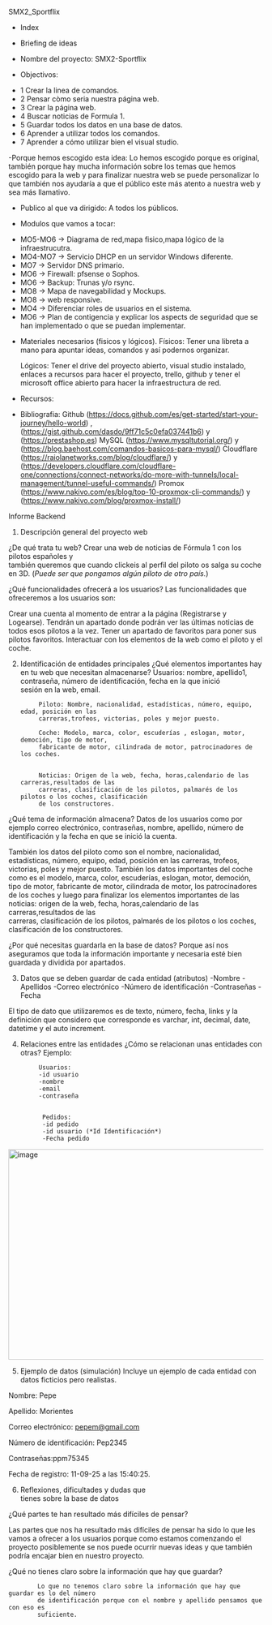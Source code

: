 SMX2_Sportflix

- Index

- Briefing de ideas
- Nombre del proyecto: SMX2-Sportflix
- Objectivos:
* 1 Crear la linea de comandos.
* 2 Pensar còmo seria nuestra página web.
* 3 Crear la página web.
* 4 Buscar noticias de Formula 1.
* 5 Guardar todos los datos en una base de datos.
* 6 Aprender a utilizar todos los comandos.
* 7 Aprender a cómo utilizar bien el visual studio.

-Porque hemos escogido esta idea: Lo hemos escogido porque es original, también porque hay mucha información sobre los temas que hemos escogido para la web y para finalizar nuestra web    se puede personalizar lo que también nos ayudaría a que el público este más atento a nuestra web y sea más llamativo. 
- Publico al que va dirigido: A todos los públicos.

- Modulos que vamos a tocar:
* MO5-MO6 -> Diagrama de red,mapa fisico,mapa lógico de la infraestrucutra.
* MO4-MO7 -> Servicio DHCP en un servidor Windows diferente.
* MO7 -> Servidor DNS primario.
* MO6 -> Firewall: pfsense o Sophos.
* MO6 -> Backup: Trunas y/o rsync.
* MO8 -> Mapa de navegabilidad y Mockups.
* MO8 -> web responsive.
* MO4 -> Diferenciar roles de usuarios en el sistema.
* MO6 -> Plan de contigencia y explicar los aspects de seguridad que se han implementado o que se puedan implementar.

- Materiales necesarios (fisicos y lógicos).
  Físicos: Tener una libreta a mano para apuntar ideas, comandos y así podernos organizar.

  Lógicos: Tener el drive del proyecto abierto, visual studio instalado, enlaces a recursos para hacer el proyecto, trello, github y tener el microsoft office abierto para hacer la
  infraestructura de red.
  
- Recursos: 
- Bibliografia: 
  Github (https://docs.github.com/es/get-started/start-your-journey/hello-world) , (https://gist.github.com/dasdo/9ff71c5c0efa037441b6) y (https://prestashop.es)
 MySQL (https://www.mysqltutorial.org/) y (https://blog.baehost.com/comandos-basicos-para-mysql/)
 Cloudflare (https://raiolanetworks.com/blog/cloudflare/) y (https://developers.cloudflare.com/cloudflare-one/connections/connect-networks/do-more-with-tunnels/local-management/tunnel-useful-commands/)
 Promox (https://www.nakivo.com/es/blog/top-10-proxmox-cli-commands/) y (https://www.nakivo.com/blog/proxmox-install/)

Informe Backend

1. Descripción general del proyecto web

¿De qué trata tu web?
            Crear una web de noticias de Fórmula 1 con los pilotos españoles y  
            también queremos que cuando clickeis al perfil del piloto os salga su coche en 3D.
            (*Puede ser que pongamos algún piloto de otro país.*)


¿Qué funcionalidades ofrecerá a los usuarios?
             Las funcionalidades que ofreceremos a los usuarios son:


Crear una cuenta al momento de entrar a la página (Registrarse y Logearse).
Tendrán un apartado donde podrán ver las últimas noticias de todos esos pilotos a la vez.
Tener un apartado de favoritos para poner sus pilotos favoritos.
Interactuar con los elementos de la web como el piloto y el coche.
 


2. Identificación de entidades principales
¿Qué elementos importantes hay en tu web que necesitan almacenarse?
            Usuarios: nombre, apellido1, contraseña, número de identificación, fecha en la que inició  
            sesión en la web, email.
	
            Piloto: Nombre, nacionalidad, estadísticas, número, equipo, edad, posición en las                      
            carreras,trofeos, victorias, poles y mejor puesto.
            
            Coche: Modelo, marca, color, escuderías , eslogan, motor, democión, tipo de motor,  
            fabricante de motor, cilindrada de motor, patrocinadores de los coches.


            Noticias: Origen de la web, fecha, horas,calendario de las carreras,resultados de las   
            carreras, clasificación de los pilotos, palmarés de los pilotos o los coches, clasificación  
            de los constructores.
            
¿Qué tema de información almacena? Datos de los usuarios como por ejemplo correo electrónico, contraseñas, nombre, apellido, número de identificación y la fecha en que se inició la cuenta. 


También los datos del piloto como son el nombre, nacionalidad, estadísticas, número, equipo, edad, posición en las carreras, trofeos, victorias, poles y mejor puesto. También los datos importantes del coche como es el modelo, marca, color, escuderías, eslogan, motor, democión, tipo de motor, fabricante de motor, cilindrada de motor, los patrocinadores de los coches y luego para finalizar los elementos importantes de las noticias: origen de la web, fecha, horas,calendario de las carreras,resultados de las   
carreras, clasificación de los pilotos, palmarés de los pilotos o los coches, clasificación de los constructores.








¿Por qué necesitas guardarla en la base de datos?
Porque así nos aseguramos que toda la información importante y necesaria esté bien guardada y dividida por apartados.








3. Datos que se deben guardar de cada entidad (atributos)
-Nombre
-Apellidos
-Correo electrónico
-Número de identificación 
-Contraseñas
-Fecha

El tipo de dato que utilizaremos es de texto, número, fecha, links y la definición que considero que corresponde es varchar, int, decimal, date, datetime y el auto increment.









4. Relaciones entre las entidades
¿Cómo se relacionan unas entidades con otras?
Ejemplo:


            Usuarios:
            -id usuario 
            -nombre
            -email
            -contraseña


             Pedidos:
             -id pedido
             -id usuario (*Id Identificación*)
             -Fecha pedido
              
<img width="659" height="415" alt="image" src="https://github.com/user-attachments/assets/b815cd48-8405-49c0-bd90-d58f80f554d1" />





	




5. Ejemplo de datos (simulación)
Incluye un ejemplo de cada entidad con datos ficticios pero realistas.


Nombre: Pepe

Apellido: Morientes

Correo electrónico: pepem@gmail.com

Número de identificación: Pep2345

Contraseñas:ppm75345

Fecha de registro: 11-09-25 a las 15:40:25.

6. Reflexiones, dificultades y dudas que   
    tienes sobre la base de datos

¿Qué partes te han resultado más difíciles de pensar?


Las partes que nos ha resultado más difíciles de pensar ha sido lo que les vamos a ofrecer a los usuarios porque como estamos comenzando el proyecto posiblemente se nos puede ocurrir nuevas ideas y que también podría encajar bien en nuestro proyecto.


¿Qué no tienes claro sobre la información que hay que guardar?
            
            Lo que no tenemos claro sobre la información que hay que guardar es lo del número   
            de identificación porque con el nombre y apellido pensamos que con eso es    
            suficiente. 
